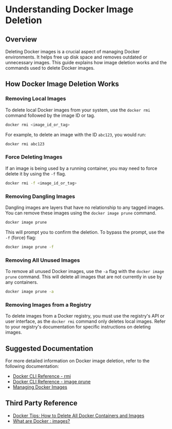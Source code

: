 
# Understanding Docker Image Deletion

## Overview

Deleting Docker images is a crucial aspect of managing Docker environments. It helps free up disk space and removes outdated or unnecessary images. This guide explains how image deletion works and the commands used to delete Docker images.

## How Docker Image Deletion Works

### Removing Local Images

To delete local Docker images from your system, use the `docker rmi` command followed by the image ID or tag.

```bash
docker rmi <image_id_or_tag>
```

For example, to delete an image with the ID `abc123`, you would run:

```bash
docker rmi abc123
```

### Force Deleting Images

If an image is being used by a running container, you may need to force delete it by using the `-f` flag.

```bash
docker rmi -f <image_id_or_tag>
```

### Removing Dangling Images

Dangling images are layers that have no relationship to any tagged images. You can remove these images using the `docker image prune` command.

```bash
docker image prune
```

This will prompt you to confirm the deletion. To bypass the prompt, use the `-f` (force) flag:

```bash
docker image prune -f
```

### Removing All Unused Images

To remove all unused Docker images, use the `-a` flag with the `docker image prune` command. This will delete all images that are not currently in use by any containers.

```bash
docker image prune -a
```

### Removing Images from a Registry

To delete images from a Docker registry, you must use the registry's API or user interface, as the `docker rmi` command only deletes local images. Refer to your registry's documentation for specific instructions on deleting images.

## Suggested Documentation

For more detailed information on Docker image deletion, refer to the following documentation:
- [Docker CLI Reference - rmi](https://docs.docker.com/engine/reference/commandline/rmi/)
- [Docker CLI Reference - image prune](https://docs.docker.com/engine/reference/commandline/image_prune/)
- [Managing Docker Images](https://docs.docker.com/engine/reference/commandline/image/)

## Third Party Reference
- [Docker Tips: How to Delete All Docker Containers and Images](https://brianchristner.io/how-to-delete-all-docker-containers-and-images/)
- [What are Docker <none>:<none> images?](https://projectatomic.io/blog/2015/07/what-are-docker-none-none-images/)
